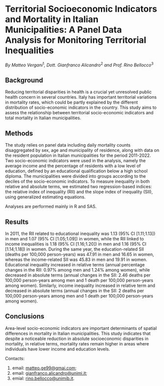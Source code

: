 # Territorial Socioeconomic Indicators and Mortality in Italian Municipalities: A Panel Data Analysis for Monitoring Territorial Inequalities

*By Matteo Vergani*$^1$*, Dott. Gianfranco Alicandro*$^2$ *and Prof. Rino Bellocco*$^3$

## Background

Reducing territorial disparities in health is a crucial yet unresolved public health concern in several countries.  Italy has important territorial variations in mortality rates, which could be partly explained by the different distribution of socio-economic indicators in the country. This study aims to assess the relationship between territorial socio-economic indicators and total mortality in Italian municipalities.

## Methods
The study relies on panel data including daily mortality counts disaggregated by sex, age and municipality of residence, along with data on the resident population in Italian municipalities for the period 2011-2022. Two socio-economic indicators were used in the analysis, namely the average income and the percentage of residents with a low level of education, defined by an educational qualification below a high school diploma. The municipalities were divided into groups according to the deciles of the socio-economic indicators. To measure inequality in both relative and absolute terms, we estimated two regression-based indices: the relative index of inequality (RII) and the slope index of inequality (SII), using generalized estimating equations. 


Analyses are performed mainly in R and SAS.

## Results
In 2011, the RII related to educational inequality was 1.13 (95% CI [1.11;1.13]) in men and 1.07 (95% CI [1.05;1.09]) in women, while the RII linked to income inequalities is 1.18 (95% CI [1.16;1.20]) in men and 1.16 (95% CI [1.14;1.18]) in women. During the same year, the education-related SII (deaths per 100,000 person-years) was 47.91 in men and 16.65 in women, whereas the income-related SII was 45.83 in men and 19.91 in women. Educational inequality increased in relative terms (annual percentage changes in the RII: 0.97% among men and 1.24% among women), while decreased in absolute terms (annual changes in the SII: 2.46 deaths per 100,000 person-years among men and 1 death per 100,000 person-years among women). Similarly, income inequality increased in relative term and decreased in absolute terms (annual changes in the SII: 2 deaths per 100,000 person-years among men and 1 death per 100,000 person-years among women).

## Conclusions

Area-level socio-economic indicators are important determinants of spatial differences in mortality in Italian municipalities. This study indicates that despite a noticeable reduction in absolute socioeconomic disparities in mortality, in relative terms, mortality rates remain higher in areas where individuals have lower income and education levels.

Contacts:
1) email: matteo.ge99@gmai.com;
2) email: gianfranco.alicandro@unimi.it;
3) emial: rino.bellocco@unimib.it.
